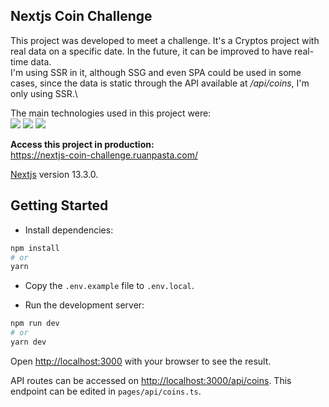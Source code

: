 ## Nextjs Coin Challenge

This project was developed to meet a challenge. It's a Cryptos project with real data on a specific date. In the future, it can be improved to have real-time data.\
I'm using SSR in it, although SSG and even SPA could be used in some cases, since the data is static through the API available at */api/coins*, I'm only using SSR.\

The main technologies used in this project were:\
<img src="https://img.shields.io/badge/Nextjs-050505?logo=next.js"/>
<img src="https://img.shields.io/badge/Stitches.js-6e48f7"/>
<img src="https://img.shields.io/badge/Axios-d3c7fc?logo=axios&logoColor=6e48f7"/>

**Access this project in production:**\
https://nextjs-coin-challenge.ruanpasta.com/

[Nextjs](https://nextjs.org/) version 13.3.0.

## Getting Started

- Install dependencies:

```bash
npm install
# or
yarn 
```

- Copy the `.env.example` file to `.env.local`.

- Run the development server:

```bash
npm run dev
# or
yarn dev
```

Open [http://localhost:3000](http://localhost:3000) with your browser to see the result.

API routes can be accessed on [http://localhost:3000/api/coins](http://localhost:3000/api/coins). This endpoint can be edited in `pages/api/coins.ts`.
